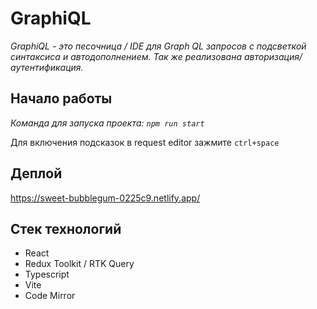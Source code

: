 # GraphiQL

_GraphiQL - это песочница / IDE для Graph QL запросов c подсветкой синтаксиса и автодополнением.
Так же реализована авторизация/аутентификация._

## Начало работы

_Команда для запуска проекта: `npm run start`_

Для включения подсказок в request editor зажмите `ctrl+space`

## Деплой

https://sweet-bubblegum-0225c9.netlify.app/

## Стек технологий

- React
- Redux Toolkit / RTK Query
- Typescript
- Vite
- Code Mirror
